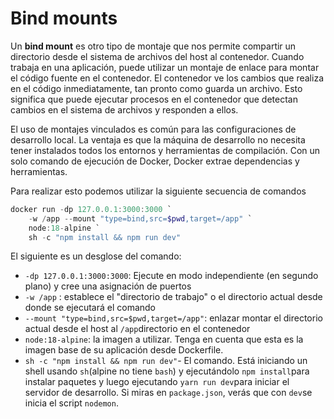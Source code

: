 # Bind mounts

Un **bind mount** es otro tipo de montaje que nos permite compartir un directorio desde el sistema de archivos del host al contenedor. Cuando trabaja en una aplicación, puede utilizar un montaje de enlace para montar el código fuente en el contenedor. El contenedor ve los cambios que realiza en el código inmediatamente, tan pronto como guarda un archivo. Esto significa que puede ejecutar procesos en el contenedor que detectan cambios en el sistema de archivos y responden a ellos.

El uso de montajes vinculados es común para las configuraciones de desarrollo local. La ventaja es que la máquina de desarrollo no necesita tener instalados todos los entornos y herramientas de compilación. Con un solo comando de ejecución de Docker, Docker extrae dependencias y herramientas.

Para realizar esto podemos utilizar la siguiente secuencia de comandos

```powershell
docker run -dp 127.0.0.1:3000:3000 `
    -w /app --mount "type=bind,src=$pwd,target=/app" `
    node:18-alpine `
    sh -c "npm install && npm run dev"
```

El siguiente es un desglose del comando:

- `-dp 127.0.0.1:3000:3000`: Ejecute en modo independiente (en segundo plano) y cree una asignación de puertos
- `-w /app` : establece el "directorio de trabajo" o el directorio actual desde donde se ejecutará el comando
- `--mount "type=bind,src=$pwd,target=/app"`: enlazar montar el directorio actual desde el host al `/app`directorio en el contenedor
- `node:18-alpine`: la imagen a utilizar. Tenga en cuenta que esta es la imagen base de su aplicación desde Dockerfile.
- `sh -c "npm install && npm run dev"`- El comando. Está iniciando un shell usando `sh`(alpine no tiene `bash`) y ejecutándolo `npm install`para instalar paquetes y luego ejecutando `yarn run dev`para iniciar el servidor de desarrollo. Si miras en `package.json`, verás que con `dev`se inicia el script `nodemon`.
